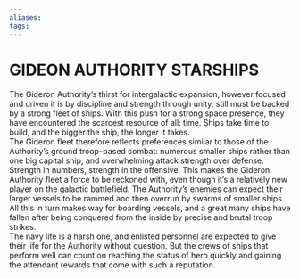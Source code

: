 ```yaml
---
aliases: 
tags: 
---
```

# GIDEON AUTHORITY STARSHIPS
The Gideron Authority’s thirst for intergalactic expansion, however focused and driven it is by discipline and strength through unity, still must be backed by a strong fleet of ships. With this push for a strong space presence, they have encountered the scarcest resource of all: time. Ships take time to build, and the bigger the ship, the longer it takes.  
The Gideron fleet therefore reflects preferences similar to those of the Authority’s ground troop–based combat: numerous smaller ships rather than one big capital ship, and overwhelming attack strength over defense. Strength in numbers, strength in the offensive. This makes the Gideron Authority fleet a force to be reckoned with, even though it’s a relatively new player on the galactic battlefield. The Authority’s enemies can expect their larger vessels to be rammed and then overrun by swarms of smaller ships. All this in turn makes way for boarding vessels, and a great many ships have fallen after being conquered from the inside by precise and brutal troop strikes.  
The navy life is a harsh one, and enlisted personnel are expected to give their life for the Authority without question. But the crews of ships that perform well can count on reaching the status of hero quickly and gaining the attendant rewards that come with such a reputation.